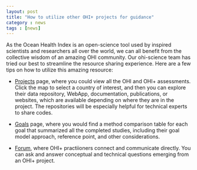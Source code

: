 ```yaml
---
layout: post
title: "How to utilize other OHI+ projects for guidance"
category : news
tags : [news]
---
```


As the Ocean Health Index is an open-science tool used by inspired scientists and researchers all over the world, we can all benefit from the collective wisdom of an amazing OHI community. Our ohi-science team has tried our best to streamline the resource sharing experience. Here are a few tips on how to utilize this amazing resource: 

- [Projects](http://ohi-science.org/projects/) page, where you could view all the OHI and OHI+ assessments. Click the map to select a country of interest, and then you can explore their data repository, WebApp, documentation, publications, or websites, which are available depending on where they are in the project. The repositories will be especially helpful for technical experts to share codes. 

- [Goals](http://ohi-science.org/goals/) page, where you would find a method comparison table for each goal that summarized all the completed studies, including their goal model approach, reference point, and other considerations. 

- [Forum](http://ohi-science.org/forum/), where OHI+ practiioners connect and communicate directly. You can ask and answer conceptual and technical questions emerging from an OHI+ project. 

